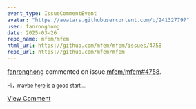 ```yaml
---
event_type: IssueCommentEvent
avatar: "https://avatars.githubusercontent.com/u/24132779?"
user: fanronghong
date: 2025-03-26
repo_name: mfem/mfem
html_url: https://github.com/mfem/mfem/issues/4758
repo_url: https://github.com/mfem/mfem
---
```


<a href='https://github.com/fanronghong' target='_blank'>fanronghong</a> commented on issue <a href='https://github.com/mfem/mfem/issues/4758' target='_blank'>mfem/mfem#4758</a>.

<small>Hi，maybe [here](https://mfem.org/mesh-formats/) is a good start....</small>

<a href='https://github.com/mfem/mfem/issues/4758' target='_blank'>View Comment</a>